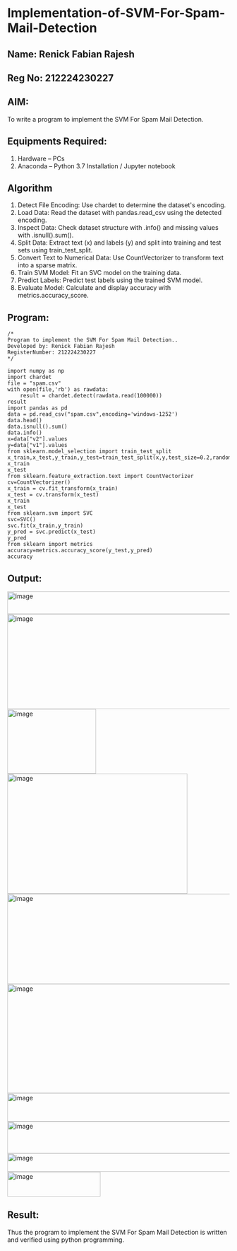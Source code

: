 # Implementation-of-SVM-For-Spam-Mail-Detection
## Name: Renick Fabian Rajesh
## Reg No: 212224230227
## AIM:
To write a program to implement the SVM For Spam Mail Detection.

## Equipments Required:
1. Hardware – PCs
2. Anaconda – Python 3.7 Installation / Jupyter notebook

## Algorithm
1. Detect File Encoding: Use chardet to determine the dataset's encoding.
2. Load Data: Read the dataset with pandas.read_csv using the detected encoding.
3. Inspect Data: Check dataset structure with .info() and missing values with .isnull().sum().
4. Split Data: Extract text (x) and labels (y) and split into training and test sets using train_test_split.
5. Convert Text to Numerical Data: Use CountVectorizer to transform text into a sparse matrix.
6. Train SVM Model: Fit an SVC model on the training data.
7. Predict Labels: Predict test labels using the trained SVM model.
8. Evaluate Model: Calculate and display accuracy with metrics.accuracy_score. 

## Program:
```
/*
Program to implement the SVM For Spam Mail Detection..
Developed by: Renick Fabian Rajesh
RegisterNumber: 212224230227
*/
```
```
import numpy as np
import chardet
file = "spam.csv"
with open(file,'rb') as rawdata:
    result = chardet.detect(rawdata.read(100000))
result
import pandas as pd
data = pd.read_csv("spam.csv",encoding='windows-1252')
data.head()
data.isnull().sum()
data.info()
x=data["v2"].values
y=data["v1"].values
from sklearn.model_selection import train_test_split
x_train,x_test,y_train,y_test=train_test_split(x,y,test_size=0.2,random_state=0)
x_train
x_test
from sklearn.feature_extraction.text import CountVectorizer
cv=CountVectorizer()
x_train = cv.fit_transform(x_train)
x_test = cv.transform(x_test)
x_train
x_test
from sklearn.svm import SVC
svc=SVC()
svc.fit(x_train,y_train)
y_pred = svc.predict(x_test)
y_pred
from sklearn import metrics
accuracy=metrics.accuracy_score(y_test,y_pred)
accuracy
```
## Output:
<img width="790" height="51" alt="image" src="https://github.com/user-attachments/assets/07885f68-0ddb-418d-be14-5c0935af3c2b" />


<img width="744" height="215" alt="image" src="https://github.com/user-attachments/assets/f34e3a61-38a4-41ae-9475-bdff6c093c32" />


<img width="201" height="146" alt="image" src="https://github.com/user-attachments/assets/0426c74c-695c-41dd-8b7c-002123aca6a3" />


<img width="408" height="272" alt="image" src="https://github.com/user-attachments/assets/1134a4a6-ec14-4f3f-8c31-49c4e3a1ac2f" />


<img width="1235" height="204" alt="image" src="https://github.com/user-attachments/assets/12fcbc3f-fc6f-4bf0-bf58-7300e995f479" />


<img width="1254" height="247" alt="image" src="https://github.com/user-attachments/assets/04f988b8-05aa-40e8-9bdf-0ffe10e5b140" />


<img width="670" height="64" alt="image" src="https://github.com/user-attachments/assets/ec3292af-1b34-4dbe-9663-702c77a8cd68" />


<img width="696" height="72" alt="image" src="https://github.com/user-attachments/assets/a7d4ef28-4cdd-4765-afbc-f0234e722d1b" />


<img width="675" height="42" alt="image" src="https://github.com/user-attachments/assets/439f6c2f-e3b1-4918-97a7-9e8191e030a7" />


<img width="211" height="56" alt="image" src="https://github.com/user-attachments/assets/cbded107-6657-4f58-a6ca-ed7dc714cd34" />


## Result:
Thus the program to implement the SVM For Spam Mail Detection is written and verified using python programming.

